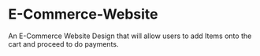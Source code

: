 # E-Commerce-Website
An E-Commerce Website Design that will allow users to add Items onto the cart and proceed to do payments.
